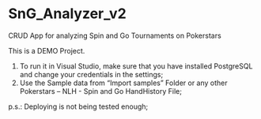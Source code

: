 # SnG_Analyzer_v2
CRUD App for analyzing Spin and Go Tournaments on Pokerstars

This is a DEMO Project. 
1.	To run it in Visual Studio, make sure that you have installed PostgreSQL and change your credentials in the settings;
2.	Use the Sample data from “Import samples” Folder or any other Pokerstars – NLH - Spin and Go HandHistory File;

p.s.: Deploying is not being tested enough;
